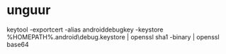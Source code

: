 # unguur
keytool -exportcert -alias androiddebugkey -keystore %HOMEPATH%\.android\debug.keystore | openssl sha1 -binary | openssl base64
